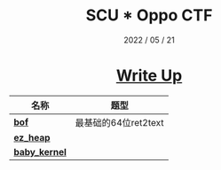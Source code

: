 <div align='center'>
	<h1>
		SCU * Oppo CTF
	</h1>
    <p>
        2022 / 05 / 21
    </p>
    <h1>
        <a href=>Write Up</a>
    </h1>
</div>




| 名称                            | 题型                 |
| ------------------------------- | -------------------- |
| [**bof**](bof/)                 | 最基础的64位ret2text |
| [**ez_heap**](ez_heap/)         |                      |
| [**baby_kernel**](baby_kernel/) |                      |


